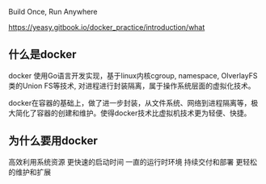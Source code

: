 
Build Once, Run Anywhere

https://yeasy.gitbook.io/docker_practice/introduction/what

## 什么是docker
docker 使用Go语言开发实现，基于linux内核cgroup, namespace, OlverlayFS类的Union FS等技术,  对进程进行封装隔离，属于操作系统层面的虚拟化技术。

docker在容器的基础上，做了进一步封装，从文件系统、网络到进程隔离等，极大简化了容器的创建和维护。使得docker技术比虚拟机技术更为轻便、快捷。


## 为什么要用docker
高效利用系统资源
更快速的启动时间
一直的运行时环境
持续交付和部署
更轻松的维护和扩展






